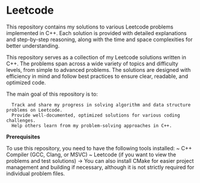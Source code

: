 # Leetcode

This repository contains my solutions to various Leetcode problems implemented in C++. 
Each solution is provided with detailed explanations and step-by-step reasoning, 
along with the time and space complexities for better understanding.

This repository serves as a collection of my Leetcode solutions written in C++. 
The problems span across a wide variety of topics and difficulty levels, from simple to advanced problems. 
The solutions are designed with efficiency in mind and follow best practices to ensure clear, readable, and optimized code.

The main goal of this repository is to:
```
  Track and share my progress in solving algorithm and data structure problems on Leetcode.
  Provide well-documented, optimized solutions for various coding challenges.
  Help others learn from my problem-solving approaches in C++.
```

**Prerequisites**

To use this repository, you need to have the following tools installed:
  ~ C++ Compiler (GCC, Clang, or MSVC)
  ~ Leetcode (if you want to view the problems and test solutions)
  -> You can also install CMake for easier project management and building if necessary, 
     although it is not strictly required for individual problem files.
